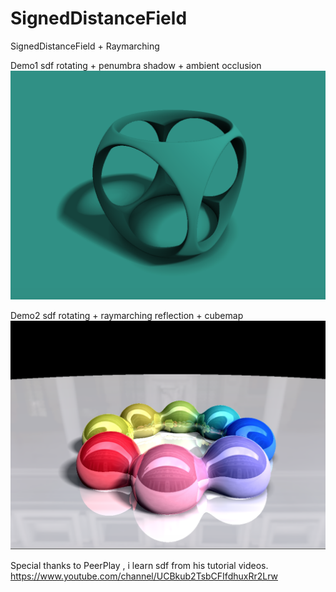 # SignedDistanceField
SignedDistanceField + Raymarching 

Demo1 sdf rotating + penumbra shadow + ambient occlusion
 ![image](https://github.com/zobuzz/SignedDistanceField/blob/master/image/pic2.png)
 
Demo2 sdf rotating + raymarching reflection + cubemap
 ![image](https://github.com/zobuzz/SignedDistanceField/blob/master/image/pic1.png)

Special thanks to PeerPlay , i learn sdf from his tutorial videos. 
https://www.youtube.com/channel/UCBkub2TsbCFIfdhuxRr2Lrw
